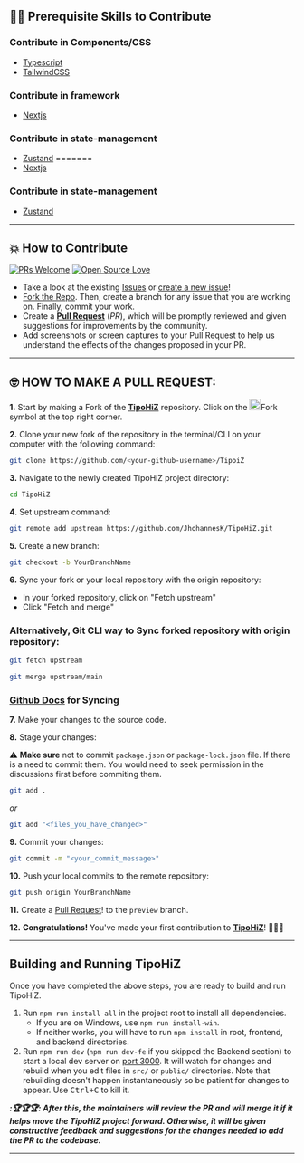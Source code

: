 ## 👨‍💻 Prerequisite Skills to Contribute

### Contribute in Components/CSS

-  [Typescript](https://www.typescriptlang.org/)
-  [TailwindCSS](https://tailwindcss.com/)

### Contribute in framework


-  [Nextjs](<[https://graphql.org/](https://nextjs.org/docs)>)

### Contribute in state-management

-  [Zustand](https://zustand.docs.pmnd.rs/getting-started/introduction)
=======
-  [Nextjs]([https://graphql.org/](https://nextjs.org/docs))


### Contribute in state-management
- [Zustand](https://zustand.docs.pmnd.rs/getting-started/introduction)
---

## 💥 How to Contribute

[![PRs Welcome](https://img.shields.io/badge/PRs-welcome-brightgreen.svg?style=flat-square)](https://github.com/JhohannesK/TipoHiZ/pulls)
[![Open Source Love](https://badges.frapsoft.com/os/v1/open-source.png?v=103)](https://github.com/JhohannesK/)

-  Take a look at the existing [Issues](https://github.com/JhohannesK/TipoHiZ/issues) or [create a new issue](https://github.com/JhohannesK/TipoHiZ/issues/new/choose)!
-  [Fork the Repo](https://github.com/JhohannesK/TipoHiZ/fork). Then, create a branch for any issue that you are working on. Finally, commit your work.
-  Create a **[Pull Request](https://github.com/JhohannesK/TipoHiZ/compare)** (_PR_), which will be promptly reviewed and given suggestions for improvements by the community.
-  Add screenshots or screen captures to your Pull Request to help us understand the effects of the changes proposed in your PR.

---

## 🤓 HOW TO MAKE A PULL REQUEST:

**1.** Start by making a Fork of the [**TipoHiZ**](https://github.com/JhohannesK/TipoHiZ) repository. Click on the <a href="https://github.com/JhohannesK/TipoHiZ/fork"><img src="https://i.imgur.com/G4z1kEe.png" height="20" width="20"></a>Fork symbol at the top right corner.

**2.** Clone your new fork of the repository in the terminal/CLI on your computer with the following command:

```bash
git clone https://github.com/<your-github-username>/TipoiZ
```

**3.** Navigate to the newly created TipoHiZ project directory:

```bash
cd TipoHiZ
```

**4.** Set upstream command:

```bash
git remote add upstream https://github.com/JhohannesK/TipoHiZ.git
```

**5.** Create a new branch:

```bash
git checkout -b YourBranchName
```

**6.** Sync your fork or your local repository with the origin repository:

-  In your forked repository, click on "Fetch upstream"
-  Click "Fetch and merge"

### Alternatively, Git CLI way to Sync forked repository with origin repository:

```bash
git fetch upstream
```

```bash
git merge upstream/main
```

### [Github Docs](https://docs.github.com/en/github/collaborating-with-pull-requests/addressing-merge-conflicts/resolving-a-merge-conflict-on-github) for Syncing

**7.** Make your changes to the source code.

**8.** Stage your changes:

⚠️ **Make sure** not to commit `package.json` or `package-lock.json` file. If there is a need to commit them. You would need to seek permission in the discussions first before commiting them.

<!-- ⚠️ **Make sure** not to run the commands `git add .` or `git add *` -->

<!-- > Instead, stage your changes for each file/folder
>
> By using public path it means it will add all files and folders under that folder, it is better to be specific -->

```bash
git add .
```

_or_

```bash
git add "<files_you_have_changed>"
```

**9.** Commit your changes:

```bash
git commit -m "<your_commit_message>"
```

**10.** Push your local commits to the remote repository:

```bash
git push origin YourBranchName
```

**11.** Create a [Pull Request](https://help.github.com/en/github/collaborating-with-issues-and-pull-requests/creating-a-pull-request)! to the `preview` branch.

**12.** **Congratulations!** You've made your first contribution to [**TipoHiZ**](https://github.com/JhohannesK/TipoHiZ/graphs/contributors)! 🎉🙌🏼

---

## Building and Running TipoHiZ

Once you have completed the above steps, you are ready to build and run TipoHiZ.

1. Run `npm run install-all` in the project root to install all dependencies.
   -  If you are on Windows, use `npm run install-win`.
   -  If neither works, you will have to run `npm install` in root, frontend, and backend directories.
2. Run `npm run dev` (`npm run dev-fe` if you skipped the Backend section) to start a local dev server on [port 3000](http://localhost:3000). It will watch for changes and rebuild when you edit files in `src/` or `public/` directories. Note that rebuilding doesn't happen instantaneously so be patient for changes to appear. Use <kbd>Ctrl+C</kbd> to kill it.

**_:🏆🏆🏆: After this, the maintainers will review the PR and will merge it if it helps move the TipoHiZ project forward. Otherwise, it will be given constructive feedback and suggestions for the changes needed to add the PR to the codebase._**

---
